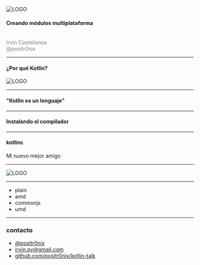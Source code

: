 ![LOGO](https://kotlinlang.org/assets/images/twitter-card/kotlin_800x320.png)

#### Creando módulos multiplataforma
<br>
<span style="color:gray">Irvin Castellanos</span>
<br>
<span style="color:gray">@positr0nix</span>

---
#### ¿Por qué Kotlin?

![LOGO](https://preview.ibb.co/eq09j5/Meme_Perrito2.jpg)

---

#### "Kotlin es un lenguaje"

---

#### Instalando el compilador

---

#### kotlinc
Mi nuevo mejor amigo

---

![LOGO](https://image.ibb.co/jT7Owv/dc6wve.jpg)

---

* plain
* amd
* commonjs
* umd


---
### contacto
* [@positr0nix](https://twitter.com/positr0nix)
* [irvin.py@gmail.com]()
* [github.com/positr0nix/kotlin-talk](https://github.com/positr0nix/kotlin-talk)
